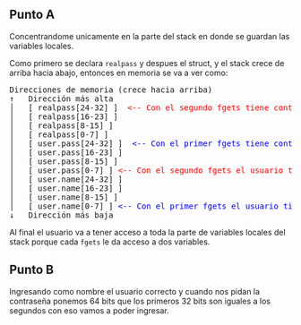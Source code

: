 ## Punto A 

Concentrandome unicamente en la parte del stack en donde se guardan las variables locales. 

Como primero se declara `realpass` y despues el struct, y el stack crece de arriba hacia abajo, entonces en memoria se va a ver como: 

<pre>
Direcciones de memoria (crece hacia arriba)
↑   Dirección más alta 
│   [ realpass[24-32] ]  <span style="color:red"><-- Con el segundo fgets tiene control hasta acá</span>
│   [ realpass[16-23] ]           
│   [ realpass[8-15] ]
│   [ realpass[0-7] ]
│   [ user.pass[24-32] ]  <span style="color:blue"><-- Con el primer fgets tiene control hasta acá</span>
│   [ user.pass[16-23] ]           
│   [ user.pass[8-15] ]
│   [ user.pass[0-7] ] <span style="color:red"><-- Con el segundo fgets el usuario tiene control desde acá</span>
│   [ user.name[24-32] ]  
│   [ user.name[16-23] ]           
│   [ user.name[8-15] ]
│   [ user.name[0-7] ] <span style="color:blue"><-- Con el primer fgets el usuario tiene control desde acá</span>
↓   Dirección más baja
</pre>

Al final el usuario va a tener acceso a toda la parte de variables locales del stack porque cada `fgets` le da acceso a dos variables. 

## Punto B
Ingresando como nombre el usuario correcto y cuando nos pidan la contraseña ponemos 64 bits que los primeros 32 bits son iguales a los segundos con eso vamos a poder ingresar. 
